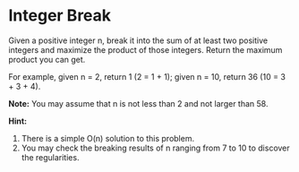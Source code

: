 # Integer Break

Given a positive integer n, break it into the sum of at least two positive integers and maximize the product of those integers. Return the maximum product you can get.

For example, given n = 2, return 1 (2 = 1 + 1); given n = 10, return 36 (10 = 3 + 3 + 4).

**Note:** You may assume that n is not less than 2 and not larger than 58.

**Hint:**

1. There is a simple O(n) solution to this problem.
2. You may check the breaking results of n ranging from 7 to 10 to discover the regularities.
